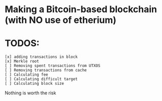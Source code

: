# Making a Bitcoin-based blockchain (with NO use of etherium)
# TODOS:
    [x] adding transactions in block
    [x] Merkle root
    [ ] Removing spent transactions from UTXOS
    [ ] Removing transactions from cache
    [ ] Calculating fee
    [ ] Calculating difficult target
    [ ] Calculating block size
Nothing is worth the risk
